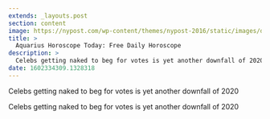 ```yaml
--- 
extends: _layouts.post 
section: content 
image: https://nypost.com/wp-content/themes/nypost-2016/static/images/default/nypost.png 
title: > 
  Aquarius Horoscope Today: Free Daily Horoscope 
description: > 
  Celebs getting naked to beg for votes is yet another downfall of 2020Celebs getting naked to beg for votes is yet another downfall of 2020 
date: 1602334309.1328318 
--- 
```

Celebs getting naked to beg for votes is yet another downfall of 2020

Celebs getting naked to beg for votes is yet another downfall of 2020